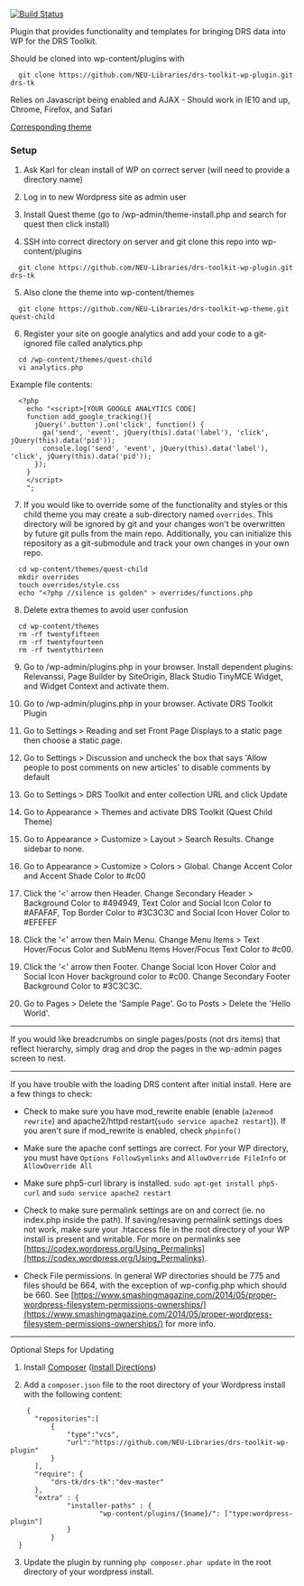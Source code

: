 [![Build Status](https://travis-ci.org/NEU-Libraries/drs-toolkit-wp-plugin.svg?branch=develop)](https://travis-ci.org/NEU-Libraries/drs-toolkit-wp-plugin)

Plugin that provides functionality and templates for bringing DRS data into WP for the DRS Toolkit.

Should be cloned into wp-content/plugins with
```
  git clone https://github.com/NEU-Libraries/drs-toolkit-wp-plugin.git drs-tk
```
Relies on Javascript being enabled and AJAX - Should work in IE10 and up, Chrome, Firefox, and Safari

[Corresponding theme](https://github.com/NEU-Libraries/drs-toolkit-wp-theme)

### Setup

1. Ask Karl for clean install of WP on correct server (will need to provide a directory name)

2. Log in to new Wordpress site as admin user

3. Install Quest theme (go to /wp-admin/theme-install.php and search for quest then click install)

4. SSH into correct directory on server and git clone this repo into wp-content/plugins

  ```
    git clone https://github.com/NEU-Libraries/drs-toolkit-wp-plugin.git drs-tk
  ```

5. Also clone the theme into wp-content/themes

  ```
    git clone https://github.com/NEU-Libraries/drs-toolkit-wp-theme.git quest-child
  ```

6. Register your site on google analytics and add your code to a git-ignored file called analytics.php

  ```
    cd /wp-content/themes/quest-child
    vi analytics.php
  ```

  Example file contents:

  ```
    <?php
      echo "<script>[YOUR GOOGLE ANALYTICS CODE]
      function add_google_tracking(){
        jQuery('.button').on('click', function() {
          ga('send', 'event', jQuery(this).data('label'), 'click', jQuery(this).data('pid'));
          console.log('send', 'event', jQuery(this).data('label'), 'click', jQuery(this).data('pid'));
        });
      }
      </script>
      ";
  ```

7. If you would like to override some of the functionality and styles or this child theme you may create a sub-directory named `overrides`.  This directory will be ignored by git and your changes won't be overwritten by future git pulls from the main repo.  Additionally, you can initialize this repository as a git-submodule and track your own changes in your own repo.

  ```
    cd wp-content/themes/quest-child
    mkdir overrides
    touch overrides/style.css
    echo "<?php //silence is golden" > overrides/functions.php
  ```

8. Delete extra themes to avoid user confusion

  ```
    cd wp-content/themes
    rm -rf twentyfifteen
    rm -rf twentyfourteen
    rm -rf twentythirteen
  ```

9. Go to /wp-admin/plugins.php in your browser. Install dependent plugins: Relevanssi, Page Builder by SiteOrigin, Black Studio TinyMCE Widget, and Widget Context and activate them.

10. Go to /wp-admin/plugins.php in your browser. Activate DRS Toolkit Plugin

11. Go to Settings > Reading and set Front Page Displays to a static page then choose a static page.

12. Go to Settings > Discussion and uncheck the box that says 'Allow people to post comments on new articles' to disable comments by default

13. Go to Settings > DRS Toolkit and enter collection URL and click Update

14. Go to Appearance > Themes and activate DRS Toolkit (Quest Child Theme)

15. Go to Appearance > Customize > Layout > Search Results. Change sidebar to none.

16. Go to Appearance > Customize > Colors > Global. Change Accent Color and  Accent Shade Color to #c00

17. Click the '<' arrow then Header. Change Secondary Header > Background Color to #494949, Text Color and Social Icon Color to #AFAFAF, Top Border Color to #3C3C3C and Social Icon Hover Color to #EFEFEF

18. Click the '<' arrow then Main Menu. Change Menu Items > Text Hover/Focus Color and SubMenu Items Hover/Focus Text Color to #c00.

19. Click the '<' arrow then Footer. Change Social Icon Hover Color and Social Icon Hover background color to #c00. Change Secondary Footer Background Color to #3C3C3C.

20. Go to Pages > Delete the 'Sample Page'. Go to Posts > Delete the 'Hello World'.

---
If you would like breadcrumbs on single pages/posts (not drs items) that reflect hierarchy, simply drag and drop the pages in the wp-admin pages screen to nest.

---
If you have trouble with the loading DRS content after initial install. Here are a few things to check:

* Check to make sure you have mod_rewrite enable (enable (`a2enmod rewrite`) and apache2/httpd restart(`sudo service apache2 restart`)). If you aren't sure if mod_rewrite is enabled, check `phpinfo()`

* Make sure the apache conf settings are correct. For your WP directory, you must have `Options FollowSymlinks` and `AllowOverride FileInfo` or `AllowOverride All`

* Make sure php5-curl library is installed. `sudo apt-get install php5-curl` and `sudo service apache2 restart`

* Check to make sure permalink settings are on and correct (ie. no index.php inside the path). If saving/resaving permalink settings does not work, make sure your .htaccess file in the root directory of your WP install is present and writable. For more on permalinks see [https://codex.wordpress.org/Using_Permalinks](https://codex.wordpress.org/Using_Permalinks).

* Check File permissions. In general WP directories should be 775 and files should be 664, with the exception of wp-config.php which should be 660. See [https://www.smashingmagazine.com/2014/05/proper-wordpress-filesystem-permissions-ownerships/](https://www.smashingmagazine.com/2014/05/proper-wordpress-filesystem-permissions-ownerships/) for more info.

---
Optional Steps for Updating

1. Install [Composer](https://getcomposer.org) ([Install Directions](https://getcomposer.org/doc/00-intro.md#installation-linux-unix-osx))

2. Add a `composer.json` file to the root directory of your Wordpress install with the following content:

  ```
      {
    	"repositories":[
    		{
    			"type":"vcs",
    			"url":"https://github.com/NEU-Libraries/drs-toolkit-wp-plugin"
    		}
    	],
    	"require": {
    		"drs-tk/drs-tk":"dev-master"
    	},
    	"extra" : {
            	"installer-paths" : {
                		"wp-content/plugins/{$name}/": ["type:wordpress-plugin"]
            	}
        	}
    }
  ```
3. Update the plugin by running `php composer.phar update` in the root directory of your wordpress install.
